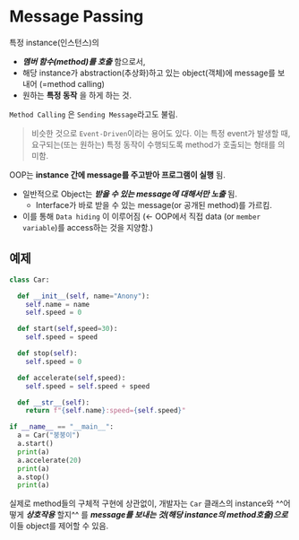 # Message Passing

특정 instance(인스턴스)의

* ***멤버 함수(method)를 호출*** 함으로서,
* 해당 instance가 abstraction(추상화)하고 있는 object(객체)에 message를 보내어 (=method calling)
* 원하는 **특정 동작** 을 하게 하는 것.

`Method Calling`  은 `Sending Message`라고도 불림.

> 비슷한 것으로 `Event-Driven`이라는 용어도 있다. 이는 특정 event가 발생할 때, 요구되는(또는 원하는) 특정 동작이 수행되도록 method가 호출되는 형태를 의미함.

OOP는 **instance 간에 message를 주고받아 프로그램이 실행** 됨.

- 일반적으로 Object는 ***받을 수 있는 message에 대해서만 노출*** 됨.
    - Interface가 바로 받을 수 있는 message(or 공개된 method)를 가르킴.
- 이를 통해 `Data hiding` 이 이루어짐 (← OOP에서 직접 data (or `member variable`)를 access하는 것을 지양함.)

## 예제

```python
class Car:

  def __init__(self, name="Anony"):
    self.name = name
    self.speed = 0

  def start(self,speed=30):
    self.speed = speed

  def stop(self):
    self.speed = 0

  def accelerate(self,speed):
    self.speed = self.speed + speed

  def __str__(self):
    return f"{self.name}:speed={self.speed}"

if __name__ == "__main__":
  a = Car("붕붕이")
  a.start()
  print(a)
  a.accelerate(20)
  print(a)
  a.stop()
  print(a)
```

실제로 method들의 구체적 구현에 상관없이, 개발자는 `Car` 클래스의 instance와 ^^어떻게 ***상호작용*** 할지^^ 를 ***message를 보내는 것(해당 instance의 method호출)으로*** 이들 object를 제어할 수 있음.

